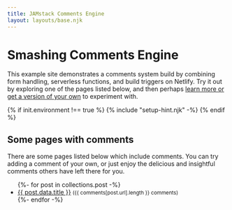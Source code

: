 ```yaml
---
title: JAMstack Comments Engine
layout: layouts/base.njk
---
```


# Smashing Comments Engine

This example site demonstrates a comments system build by combining form handling, serverless functions, and build triggers on Netlify. Try it out by exploring one of the pages listed below, and then perhaps [learn more or get a version of your own](/about) to experiment with.

{% if init.environment !== true %}
  {% include "setup-hint.njk" -%}
{% endif %}


## Some pages with comments

There are some pages listed below which include comments. You can try adding a comment of your own, or just enjoy the delicious and insightful comments others have left there for you.

<ul class="listing">
{%- for post in collections.post -%}
  <li>
    <a href="{{ post.url }}">{{ post.data.title }}</a>
    <small>({{ comments[post.url].length }} comments)</small>
  </li>
{%- endfor -%}
</ul>
